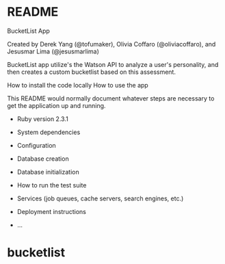 # README
BucketList App

Created by Derek Yang (@tofumaker), Olivia Coffaro (@oliviacoffaro), and Jesusmar Lima (@jesusmarlima)


BucketList app utilize's the Watson API to analyze a user's personality, and then creates a custom bucketlist based on this assessment.

How to install the code locally
How to use the app

This README would normally document whatever steps are necessary to get the
application up and running.


* Ruby version 2.3.1

* System dependencies

* Configuration

* Database creation

* Database initialization

* How to run the test suite

* Services (job queues, cache servers, search engines, etc.)

* Deployment instructions

* ...
# bucketlist
